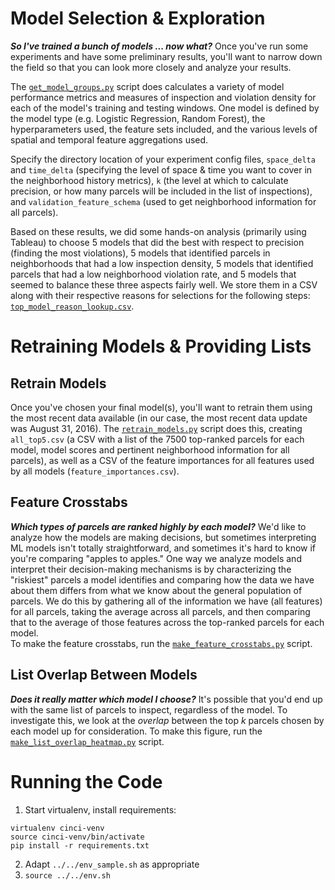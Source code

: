 # Model Selection & Exploration
**_So I've trained a bunch of models ... now what?_**
Once you've run some experiments and have some preliminary results, you'll 
want to narrow down the field so that you can look more closely and analyze 
your results. 

The [`get_model_groups.py`](get_model_groups.py) script does calculates a 
variety of model performance metrics and measures of inspection and violation 
density for each of the model's training and testing
windows. One model is defined by the model type (e.g. Logistic Regression,
Random Forest), the hyperparameters used, the feature sets included, and the
various levels of spatial and temporal feature aggregations used.   

Specify the directory location of your experiment config files, `space_delta` and 
`time_delta` (specifying the level of space & time you want to cover in the neighborhood
history metrics), `k` (the level at which to calculate precision, or how many parcels
will be included in the list of inspections), and `validation_feature_schema` (used to
get neighborhood information for all parcels).

Based on these results, we did some hands-on analysis (primarily using Tableau)
to choose 5 models that did the best with respect to precision (finding the 
most violations), 5 models that identified parcels in neighborhoods that had a low
inspection density, 5 models that identified parcels that had a low
neighborhood violation rate, and 5 models that seemed to balance these three 
aspects fairly well. We store them in a CSV along with their respective reasons
for selections for the following steps: [`top_model_reason_lookup.csv`](top_model_reason_lookup.csv).

# Retraining Models & Providing Lists

## Retrain Models
Once you've chosen your final model(s), you'll want to retrain them using 
the most recent data available (in our case, the most recent data update was August 31,
2016). The [`retrain_models.py`](retrain_models.py) script does this, creating
`all_top5.csv` (a CSV with a list of the 7500 top-ranked parcels for each model, 
model scores and pertinent neighborhood information for all parcels), as well as a CSV of the 
feature importances for all features used by all models (`feature_importances.csv`).

## Feature Crosstabs
**_Which types of parcels are ranked highly by each model?_**
We'd like to analyze how the models are making decisions, but sometimes 
interpreting ML models isn't totally straightforward, and sometimes it's 
hard to know if you're comparing "apples to apples." One way we analyze models
and interpret their decision-making mechanisms is by characterizing the 
"riskiest" parcels a model identifies and comparing how the data we have about
them differs from what we know about the general population of parcels. We do
this by gathering all of the information we have (all features) for all 
parcels, taking the average across all parcels, and then comparing that to
the average of those features across the top-ranked parcels for each model.  
To make the feature crosstabs, run the [`make_feature_crosstabs.py`](make_feature_crosstabs.py)
script.

## List Overlap Between Models
**_Does it really matter which model I choose?_**
It's possible that you'd end up with the same list of parcels to inspect, 
regardless of the model. To investigate this, we look at the *overlap* between
the top *k* parcels chosen by each model up for consideration.
To make this figure, run the [`make_list_overlap_heatmap.py`](make_list_overlap_heatmap.py)
script.
 

# Running the Code 
1. Start virtualenv, install requirements:
```
virtualenv cinci-venv
source cinci-venv/bin/activate
pip install -r requirements.txt
```
2. Adapt `../../env_sample.sh` as appropriate
3. `source ../../env.sh` 


